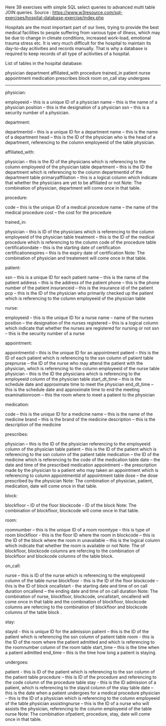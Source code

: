 Here 39  exercises with simple SQL select queries to advanced multi table JOIN queries.
Source : https://www.w3resource.com/sql-exercises/hospital-database-exercise/index.php

Hospitals are the most important part of our lives, trying to provide the best medical facilities to people suffering from various type of illness, which may be due to change in climate conditions, increased work-load, emotional trauma stress etc. It is very much difficult for the hospital to maintain its day-to-day acitivities and records manually. That is why a database is required to keep records of all type of acitivities of a hospital.


List of tables in the hospital database:

physician
department
affiliated_with
procedure
trained_in
patient
nurse
appointment
medication
prescribes
block
room
on_call
stay
undergoes

**************************************************************************************************************************

physician:

employeeid – this is a unique ID of a physician
name – this is the name of a physician
position – this is the designation of a physician
ssn – this is a security number of a physician.

department:

departmentid – this is a unique ID for a department
name – this is the name of a department
head – this is the ID of the physician who is the head of a department, referencing to the column employeeid of the table physician.

affiliated_with:

physician – this is the ID of the physicians which is referencing to the column employeeid of the physician table
department – this is the ID the department which is referencing to the column departmentid of the department table
primaryaffiliation – this is a logical column which indicate that whether the physicians are yet to be affiliated or not
Note: The combination of physician, department will come once in that table.

procedure:

code – this is the unique ID of a medical procedure
name – the name of the medical procedure
cost – the cost for the procedure

trained_in:

physician – this is ID of the physicians which is referencing to the column employeeid of the physician table
treatment – this is the ID of the medical procedure which is referencing to the column code of the procedure table
certificationdate – this is the starting date of certification
certificationexpires – this is the expiry date of certification
Note: The combination of physician and treatement will come once in that table.

patient:

ssn – this is a unique ID for each patient
name – this is the name of the patient
address – this is the address of the patient
phone – this is the phone number of the patient
insuranceid – this is the insurance id of the patient
pcp – this is the ID of the physician who primarily checked up the patient which is referencing to the column employeeid of the physician table

nurse:

employeeid – this is the unique ID for a nurse
name – name of the nurses
position – the designation of the nurses
registered – this is a logical column which indicate that whether the nurses are registered for nursing or not
ssn – this is the security number of a nurse

appointment:

appointmentid – this is the unique ID for an appointment
patient – this is the ID of each patient which is referencing to the ssn column of patient table
prepnurse – the ID of the nurse who may attend the patient with the physician, which is referencing to the column employeeid of the nurse table
physician – this is the ID the physicians which is referencing to the employeeid column of the physician table
start_dt_time – this is the schedule date and approximate time to meet the physician
end_dt_time – this is the schedule date and approximate time to end the meeting
examinationroom – this the room where to meet a patient to the physician

medication:

code – this is the unique ID for a medicine
name – this is the name of the medicine
brand – this is the brand of the medicine
description – this is the description of the medicine

prescribes:

physician – this is the ID of the physician referencing to the employeeid column of the physician table
patient – this is the ID of the patient which is referencing to the ssn column of the patient table
medication – the ID of the medicine which is referencing to the code of the medication table
date – the date and time of the prescribed medication
appointment – the prescription made by the physician to a patient who may taken an appointment which is referencing to column appointmentid of appointment table
dose – the dose prescribed by the physician
Note: The combination of physician, patient, medication, date will come once in that table.

block:

blockfloor – ID of the floor
blockcode - ID of the block
Note: The combination of blockfloor, blockcode will come once in that table.

room:

roomnumber – this is the unique ID of a room
roomtype – this is type of room
blockfloor - this is the floor ID where the room in
blockcode – this is the ID of the block where the room in
unavailable – this is the logical column which indicate that whether the room is available or not
Note: The of blockfloor, blockcode columns are refercing to the combination of blockfloor and blockcode columns of the table block.

on_call:

nurse – this is ID of the nurse which is referencing to the employeeid column of the table nurse
blockfloor - this is the ID of the floor
blockcode – this is the ID of block
oncallstart - the starting date and time of on call duration
oncallend – the ending date and time of on call duration
Note: The combination of nurse, blockfloor, blockcode, oncallstart, oncallend will come once in that table and the combination of blockfloor, blockcode columns are refercing to the combination of blockfloor and blockcode columns of the table block .

stay:

stayid - this is unique ID for the admission
patient – this is the ID of the patient which is referencing the ssn column of patient table
room - this is the ID of the room where the patient admitted and which is referencing to the roomnumber column of the room table
start_time – this is the time when a patient admitted
end_time – this is the time how long a patient is staying.

undergoes:

patient - this is ID of the patient which is referencing to the ssn column of the patient table
procedure – this is ID of the procedure and referencing to the code column of the procedure table
stay - this is the ID admission of a patient, which is referencing to the stayid column of the stay table
date – this is the date when a patient undergoes for a medical procedure
physician – this is the ID of a physician which is referencing to the column employeeid of the table physician
assistingnurse – this is the ID of a nurse who will assists the physician, referencing to the column employeeid of the table nurse
Note: The combination ofpatient, procedure, stay, date will come once in that table.
